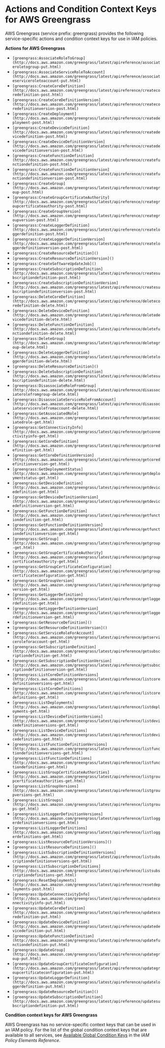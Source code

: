 # Actions and Condition Context Keys for AWS Greengrass<a name="list_greengrass"></a>

AWS Greengrass \(service prefix: greengrass\) provides the following service\-specific actions and condition context keys for use in IAM policies\.

**Actions for AWS Greengrass**
+ `[greengrass:AssociateRoleToGroup](http://docs.aws.amazon.com/greengrass/latest/apireference/associateroletogroup-put.html)`
+ `[greengrass:AssociateServiceRoleToAccount](http://docs.aws.amazon.com/greengrass/latest/apireference/associateserviceroletoaccount-put.html)`
+ `[greengrass:CreateCoreDefinition](http://docs.aws.amazon.com/greengrass/latest/apireference/createcoredefinition-post.html)`
+ `[greengrass:CreateCoreDefinitionVersion](http://docs.aws.amazon.com/greengrass/latest/apireference/createcoredefinitionversion-post.html)`
+ `[greengrass:CreateDeployment](http://docs.aws.amazon.com/greengrass/latest/apireference/createdeployment-post.html)`
+ `[greengrass:CreateDeviceDefinition](http://docs.aws.amazon.com/greengrass/latest/apireference/createdevicedefinition-post.html)`
+ `[greengrass:CreateDeviceDefinitionVersion](http://docs.aws.amazon.com/greengrass/latest/apireference/createdevicedefinitionversion-post.html)`
+ `[greengrass:CreateFunctionDefinition](http://docs.aws.amazon.com/greengrass/latest/apireference/createfunctiondefinition-post.html)`
+ `[greengrass:CreateFunctionDefinitionVersion](http://docs.aws.amazon.com/greengrass/latest/apireference/createfunctiondefinitionversion-post.html)`
+ `[greengrass:CreateGroup](http://docs.aws.amazon.com/greengrass/latest/apireference/creategroup-post.html)`
+ `[greengrass:CreateGroupCertificateAuthority](http://docs.aws.amazon.com/greengrass/latest/apireference/creategroupcertificateauthority-post.html)`
+ `[greengrass:CreateGroupVersion](http://docs.aws.amazon.com/greengrass/latest/apireference/creategroupversion-post.html)`
+ `[greengrass:CreateLoggerDefinition](http://docs.aws.amazon.com/greengrass/latest/apireference/createloggerdefinition-post.html)`
+ `[greengrass:CreateLoggerDefinitionVersion](http://docs.aws.amazon.com/greengrass/latest/apireference/createloggerdefinitionversion-post.html)`
+ `[greengrass:CreateResourceDefinition]()`
+ `[greengrass:CreateResourceDefinitionVersion]()`
+ `[greengrass:CreateSoftwareUpdateJob]()`
+ `[greengrass:CreateSubscriptionDefinition](http://docs.aws.amazon.com/greengrass/latest/apireference/createsubscriptiondefinition-post.html)`
+ `[greengrass:CreateSubscriptionDefinitionVersion](http://docs.aws.amazon.com/greengrass/latest/apireference/createsubscriptiondefinitionversion-post.html)`
+ `[greengrass:DeleteCoreDefinition](http://docs.aws.amazon.com/greengrass/latest/apireference/deletecoredefinition-delete.html)`
+ `[greengrass:DeleteDeviceDefinition](http://docs.aws.amazon.com/greengrass/latest/apireference/deletedevicedefinition-delete.html)`
+ `[greengrass:DeleteFunctionDefinition](http://docs.aws.amazon.com/greengrass/latest/apireference/deletefunctiondefinition-delete.html)`
+ `[greengrass:DeleteGroup](http://docs.aws.amazon.com/greengrass/latest/apireference/deletegroup-delete.html)`
+ `[greengrass:DeleteLoggerDefinition](http://docs.aws.amazon.com/greengrass/latest/apireference/deleteloggerdefinition-delete.html)`
+ `[greengrass:DeleteResourceDefinition]()`
+ `[greengrass:DeleteSubscriptionDefinition](http://docs.aws.amazon.com/greengrass/latest/apireference/deletesubscriptiondefinition-delete.html)`
+ `[greengrass:DisassociateRoleFromGroup](http://docs.aws.amazon.com/greengrass/latest/apireference/disassociaterolefromgroup-delete.html)`
+ `[greengrass:DisassociateServiceRoleFromAccount](http://docs.aws.amazon.com/greengrass/latest/apireference/disassociateservicerolefromaccount-delete.html)`
+ `[greengrass:GetAssociatedRole](http://docs.aws.amazon.com/greengrass/latest/apireference/getassociatedrole-get.html)`
+ `[greengrass:GetConnectivityInfo](http://docs.aws.amazon.com/greengrass/latest/apireference/getconnectivityinfo-get.html)`
+ `[greengrass:GetCoreDefinition](http://docs.aws.amazon.com/greengrass/latest/apireference/getcoredefinition-get.html)`
+ `[greengrass:GetCoreDefinitionVersion](http://docs.aws.amazon.com/greengrass/latest/apireference/getcoredefinitionversion-get.html)`
+ `[greengrass:GetDeploymentStatus](http://docs.aws.amazon.com/greengrass/latest/apireference/getdeploymentstatus-get.html)`
+ `[greengrass:GetDeviceDefinition](http://docs.aws.amazon.com/greengrass/latest/apireference/getdevicedefinition-get.html)`
+ `[greengrass:GetDeviceDefinitionVersion](http://docs.aws.amazon.com/greengrass/latest/apireference/getdevicedefinitionversion-get.html)`
+ `[greengrass:GetFunctionDefinition](http://docs.aws.amazon.com/greengrass/latest/apireference/getfunctiondefinition-get.html)`
+ `[greengrass:GetFunctionDefinitionVersion](http://docs.aws.amazon.com/greengrass/latest/apireference/getfunctiondefinitionversion-get.html)`
+ `[greengrass:GetGroup](http://docs.aws.amazon.com/greengrass/latest/apireference/getgroup-get.html)`
+ `[greengrass:GetGroupCertificateAuthority](http://docs.aws.amazon.com/greengrass/latest/apireference/getgroupcertificateauthority-get.html)`
+ `[greengrass:GetGroupCertificateConfiguration](http://docs.aws.amazon.com/greengrass/latest/apireference/getgroupcertificateconfiguration-get.html)`
+ `[greengrass:GetGroupVersion](http://docs.aws.amazon.com/greengrass/latest/apireference/getgroupversion-get.html)`
+ `[greengrass:GetLoggerDefinition](http://docs.aws.amazon.com/greengrass/latest/apireference/getloggerdefinition-get.html)`
+ `[greengrass:GetLoggerDefinitionVersion](http://docs.aws.amazon.com/greengrass/latest/apireference/getloggerdefinitionversion-get.html)`
+ `[greengrass:GetResourceDefinition]()`
+ `[greengrass:GetResourceDefinitionVersion]()`
+ `[greengrass:GetServiceRoleForAccount](http://docs.aws.amazon.com/greengrass/latest/apireference/getserviceroleforaccount-get.html)`
+ `[greengrass:GetSubscriptionDefinition](http://docs.aws.amazon.com/greengrass/latest/apireference/getsubscriptiondefinition-get.html)`
+ `[greengrass:GetSubscriptionDefinitionVersion](http://docs.aws.amazon.com/greengrass/latest/apireference/getsubscriptiondefinitionversion-get.html)`
+ `[greengrass:ListCoreDefinitionVersions](http://docs.aws.amazon.com/greengrass/latest/apireference/listcoredefinitionversions-get.html)`
+ `[greengrass:ListCoreDefinitions](http://docs.aws.amazon.com/greengrass/latest/apireference/listcoredefinitions-get.html)`
+ `[greengrass:ListDeployments](http://docs.aws.amazon.com/greengrass/latest/apireference/listdeployments-get.html)`
+ `[greengrass:ListDeviceDefinitionVersions](http://docs.aws.amazon.com/greengrass/latest/apireference/listdevicedefinitionversions-get.html)`
+ `[greengrass:ListDeviceDefinitions](http://docs.aws.amazon.com/greengrass/latest/apireference/listdevicedefinitions-get.html)`
+ `[greengrass:ListFunctionDefinitionVersions](http://docs.aws.amazon.com/greengrass/latest/apireference/listfunctiondefinitionversions-get.html)`
+ `[greengrass:ListFunctionDefinitions](http://docs.aws.amazon.com/greengrass/latest/apireference/listfunctiondefinitions-get.html)`
+ `[greengrass:ListGroupCertificateAuthorities](http://docs.aws.amazon.com/greengrass/latest/apireference/listgroupcertificateauthorities-get.html)`
+ `[greengrass:ListGroupVersions](http://docs.aws.amazon.com/greengrass/latest/apireference/listgroupversions-get.html)`
+ `[greengrass:ListGroups](http://docs.aws.amazon.com/greengrass/latest/apireference/listgroups-get.html)`
+ `[greengrass:ListLoggerDefinitionVersions](http://docs.aws.amazon.com/greengrass/latest/apireference/listloggerdefinitionversions-get.html)`
+ `[greengrass:ListLoggerDefinitions](http://docs.aws.amazon.com/greengrass/latest/apireference/listloggerdefinitions-get.html)`
+ `[greengrass:ListResourceDefinitionVersions]()`
+ `[greengrass:ListResourceDefinitions]()`
+ `[greengrass:ListSubscriptionDefinitionVersions](http://docs.aws.amazon.com/greengrass/latest/apireference/listsubscriptiondefinitionversions-get.html)`
+ `[greengrass:ListSubscriptionDefinitions](http://docs.aws.amazon.com/greengrass/latest/apireference/listsubscriptiondefinitions-get.html)`
+ `[greengrass:ResetDeployments](http://docs.aws.amazon.com/greengrass/latest/apireference/resetdeployments-post.html)`
+ `[greengrass:UpdateConnectivityInfo](http://docs.aws.amazon.com/greengrass/latest/apireference/updateconnectivityinfo-put.html)`
+ `[greengrass:UpdateCoreDefinition](http://docs.aws.amazon.com/greengrass/latest/apireference/updatecoredefinition-put.html)`
+ `[greengrass:UpdateDeviceDefinition](http://docs.aws.amazon.com/greengrass/latest/apireference/updatedevicedefinition-put.html)`
+ `[greengrass:UpdateFunctionDefinition](http://docs.aws.amazon.com/greengrass/latest/apireference/updatefunctiondefinition-put.html)`
+ `[greengrass:UpdateGroup](http://docs.aws.amazon.com/greengrass/latest/apireference/updategroup-put.html)`
+ `[greengrass:UpdateGroupCertificateConfiguration](http://docs.aws.amazon.com/greengrass/latest/apireference/updategroupcertificateconfiguration-put.html)`
+ `[greengrass:UpdateLoggerDefinition](http://docs.aws.amazon.com/greengrass/latest/apireference/updateloggerdefinition-put.html)`
+ `[greengrass:UpdateResourceDefinition]()`
+ `[greengrass:UpdateSubscriptionDefinition](http://docs.aws.amazon.com/greengrass/latest/apireference/updatesubscriptiondefinition-put.html)`

**Condition context keys for AWS Greengrass**

AWS Greengrass has no service\-specific context keys that can be used in an IAM policy\. For the list of the global condition context keys that are available to all services, see [Available Global Condition Keys](reference_policies_condition-keys.md#AvailableKeys) in the *IAM Policy Elements Reference*\.